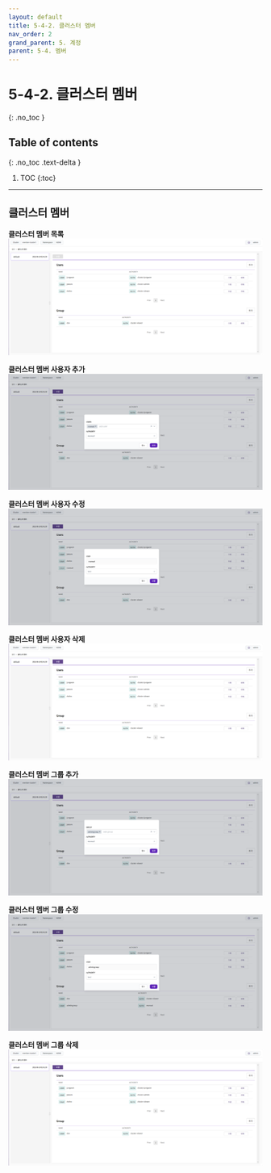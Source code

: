 ```yaml
---
layout: default
title: 5-4-2. 클러스터 멤버
nav_order: 2
grand_parent: 5. 계정
parent: 5-4. 멤버
---
```


# 5-4-2. 클러스터 멤버
{: .no_toc }

## Table of contents
{: .no_toc .text-delta }

1. TOC
{:toc}

---

## 클러스터 멤버

**클러스터 멤버 목록**
![5_cluster_member_list.png](/assets/images/auth/5_cluster_member_list.png)

**클러스터 멤버 사용자 추가**
![5_cluster_member_create.png](/assets/images/auth/5_cluster_member_create.png)

**클러스터 멤버 사용자 수정**
![5_cluster_member_update.png](/assets/images/auth/5_cluster_member_update.png)

**클러스터 멤버 사용자 삭제**
![5_cluster_member_delete.png](/assets/images/auth/5_cluster_member_delete.png)

**클러스터 멤버 그룹 추가**
![5_cluster_group_create.png](/assets/images/auth/5_cluster_group_create.png)

**클러스터 멤버 그룹 수정**
![5_cluster_group_update.png](/assets/images/auth/5_cluster_group_update.png)

**클러스터 멤버 그룹 삭제**
![5_cluster_group_delete.png](/assets/images/auth/5_cluster_group_delete.png)
